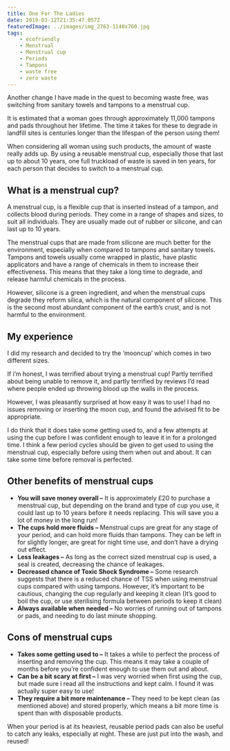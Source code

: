 ```yaml
---
title: One For The Ladies
date: 2019-03-12T21:35:47.057Z
featuredImage: ../images/img_2763-1140x760.jpg
tags:
    - ecofriendly
    - Menstrual
    - Menstrual cup
    - Periods
    - Tampons
    - waste free
    - zero waste
---
```


Another change I have made in the quest to becoming waste free, was switching from sanitary towels and tampons to a menstrual cup.

It is estimated that a woman goes through approximately 11,000 tampons and pads throughout her lifetime. The time it takes for these to degrade in landfill sites is centuries longer than the lifespan of the person using them!

When considering all woman using such products, the amount of waste really adds up. By using a reusable menstrual cup, especially those that last up to about 10 years, one full truckload of waste is saved in ten years, for each person that decides to switch to a menstrual cup.

## What is a menstrual cup?

A menstrual cup, is a flexible cup that is inserted instead of a tampon, and collects blood during periods. They come in a range of shapes and sizes, to suit all individuals. They are usually made out of rubber or silicone, and can last up to 10 years.

The menstrual cups that are made from silicone are much better for the environment, especially when compared to tampons and sanitary towels. Tampons and towels usually come wrapped in plastic, have plastic applicators and have a range of chemicals in them to increase their effectiveness. This means that they take a long time to degrade, and release harmful chemicals in the process.

However, silicone is a green ingredient, and when the menstrual cups degrade they reform silica, which is the natural component of silicone. This is the second most abundant component of the earth’s crust, and is not harmful to the environment.

## My experience

I did my research and decided to try the ‘mooncup’ which comes in two different sizes.

If i’m honest, I was terrified about trying a menstrual cup! Partly terrified about being unable to remove it, and partly terrified by reviews I’d read where people ended up throwing blood up the walls in the process.

However, I was pleasantly surprised at how easy it was to use! I had no issues removing or inserting the moon cup, and found the advised fit to be appropriate.

I do think that it does take some getting used to, and a few attempts at using the cup before I was confident enough to leave it in for a prolonged time. I think a few period cycles should be given to get used to using the menstrual cup, especially before using them when out and about. It can take some time before removal is perfected.

## Other benefits of menstrual cups

- **You will save money overall –** It is approximately £20 to purchase a menstrual cup, but depending on the brand and type of cup you use, it could last up to 10 years before it needs replacing. This will save you a lot of money in the long run!
- **The cups hold more fluids –** Menstrual cups are great for any stage of your period, and can hold more fluids than tampons. They can be left in for slightly longer, are great for night time use, and don’t have a drying out effect.
- **Less leakages –** As long as the correct sized menstrual cup is used, a seal is created, decreasing the chance of leakages.
- **Decreased chance of Toxic Shock Syndrome –** Some research suggests that there is a reduced chance of TSS when using menstrual cups compared with using tampons. However, it’s important to be cautious, changing the cup regularly and keeping it clean (It’s good to boil the cup, or use sterilising formula between periods to keep it clean)
- **Always available when needed –** No worries of running out of tampons or pads, and needing to do last minute shopping.

## Cons of menstrual cups

- **Takes some getting used to –** It takes a while to perfect the process of inserting and removing the cup. This means it may take a couple of months before you’re confident enough to use them out and about.
- **Can be a bit scary at first –** I was very worried when first using the cup, but made sure i read all the instructions and kept calm. I found it was actually super easy to use!
- **They require a bit more maintenance –** They need to be kept clean (as mentioned above) and stored properly, which means a bit more time is spent than with disposable products.

When your period is at its heaviest, reusable period pads can also be useful to catch any leaks, especially at night. These are just put into the wash, and reused!

